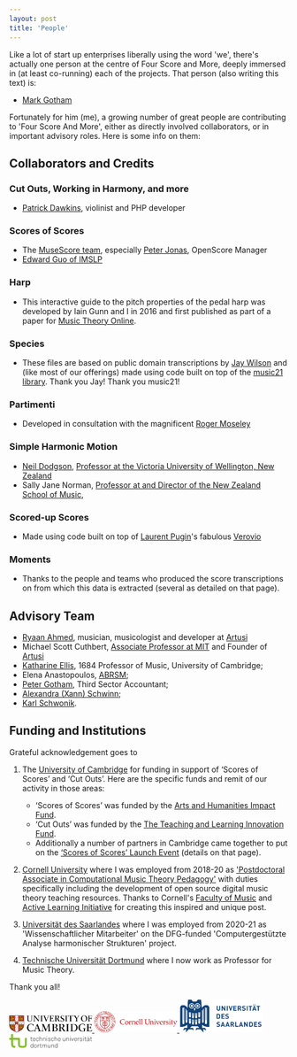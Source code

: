 ```yaml
---
layout: post
title: 'People'
---
```


Like a lot of start up enterprises liberally using the word 'we', there's actually one person
at the centre of Four Score and More, deeply immersed in (at least co-running) each of the projects.
That person (also writing this text) is:
- [Mark Gotham](MG_bio/)

Fortunately for him (me), a growing number of great people are contributing to 'Four Score And More',
either as directly involved collaborators, or in important advisory roles.
Here is some info on them:

## Collaborators and Credits

### Cut Outs, Working in Harmony, and more
- [Patrick Dawkins](https://patrickdawkins.com/), violinist and PHP developer

### Scores of Scores
- The [MuseScore team](https://musescore.com), especially [Peter Jonas](https://musescore.com/shoogle), OpenScore Manager
- [Edward Guo of IMSLP](http://imslp.org/)

### Harp
- This interactive guide to the pitch properties of the pedal harp was developed by Iain Gunn and I in 2016 and first published as part of a paper for [Music Theory Online](http://mtosmt.org/issues/mto.16.22.4/mto.16.22.4.gotham.html).

### Species
- These files are based on public domain transcriptions by [Jay Wilson](https://musescore.com/user/43726/) and (like most of our offerings) made using code built on top of the [music21 library](http://web.mit.edu/music21/). Thank you Jay! Thank you music21!

### Partimenti
- Developed in consultation with the magnificent [Roger Moseley](https://music.cornell.edu/roger-moseley)

### Simple Harmonic Motion
- [Neil Dodgson](http://neildodgson.com/), [Professor at the Victoria University of Wellington, New Zealand](https://www.victoria.ac.nz/)
- Sally Jane Norman, [Professor at and Director of the New Zealand School of Music](https://www.victoria.ac.nz/nzsm/about/staff/sallyjane-norman),

### Scored-up Scores
- Made using code built on top of [Laurent Pugin](https://dblp.uni-trier.de/pers/hd/p/Pugin:Laurent)'s fabulous [Verovio](https://www.verovio.org/index.xhtml)

### Moments
- Thanks to the people and teams who produced the score transcriptions on from which this data is extracted (several as detailed on that page).

## Advisory Team

- [Ryaan Ahmed](ryaanahmed.com), musician, musicologist and developer at [Artusi](https://www.artusi.xyz/)
- Michael Scott Cuthbert, [Associate Professor at MIT](https://mta.mit.edu/person/michael-scott-cuthbert) and Founder of [Artusi](https://www.artusi.xyz/)
- [Katharine Ellis](https://www.mus.cam.ac.uk/directory/professor-katharine-ellis), 1684 Professor of Music, University of Cambridge;
- Elena Anastopoulos, [ABRSM](https://gb.abrsm.org/en/home);
- [Peter Gotham](https://uk.linkedin.com/in/peter-gotham-54884341), Third Sector Accountant;
- [Alexandra (Xann) Schwinn](http://alexandraschwinn.com/about/);
- [Karl Schwonik](http://www.karlschwonik.com/).

## Funding and Institutions

Grateful acknowledgement goes to
1. The [University of Cambridge](https://www.cam.ac.uk/) for funding in support of ‘Scores of Scores’ and ‘Cut Outs’. Here are the specific funds and remit of our activity in those areas:
    - ‘Scores of Scores’ was funded by the [Arts and Humanities Impact Fund](https://www.ahssresearch.group.cam.ac.uk/AH-Impact-Fund).
    - ‘Cut Outs’ was funded by the [The Teaching and Learning Innovation Fund](https://www.cctl.cam.ac.uk/support-and-training/funding/teaching-and-learning-innovation-fund).
    - Additionally a number of partners in Cambridge came together to put on the [‘Scores of Scores’ Launch Event](https://www.bigdata.cam.ac.uk/events/cambridge-big-data-events/2018scores-of-scores2019-possibilities-and-pitfalls-with-musical-corpora) (details on that page).

2. [Cornell University](https://www.cornell.edu/) where I was employed from 2018-20 as ['Postdoctoral Associate in Computational Music Theory Pedagogy'](http://music.cornell.edu/mark-gotham) with duties specifically including the development of open source digital music theory teaching resources. Thanks to Cornell's [Faculty of Music](http://music.cornell.edu/) and [Active Learning Initiative](http://as.cornell.edu/education-innovation) for creating this inspired and unique post.

3. [Universität des Saarlandes](https://www.uni-saarland.de/en/home.html) where I was employed from 2020-21 as 'Wissenschaftlicher Mitarbeiter' on the DFG-funded 'Computergestützte Analyse harmonischer Strukturen' project.

4. [Technische Universität Dortmund](https://www.musik.tu-dortmund.de/institut/personen/professorinnen-und-professoren/univ-prof-dr-phil-mark-r-h-gotham/) where I now work as Professor for Music Theory.

Thank you all!
<div class="image-collection">
  <a href="https://www.cctl.cam.ac.uk/support-and-training/funding/teaching-and-learning-innovation-fund">
    <img src="/images/Cambridge.jpg" alt="Cambridge logo" width="150">
  </a>
  <a href="http://music.cornell.edu/">
    <img src="/images/Cornell.svg" alt="Cornell logo" width="150">
  </a>
  <a href="https://www.uni-saarland.de/en/home.html">
    <img src="/images/UdesS.jpg" alt="Uni Saarland logo" width="150">
  </a>
  <a href="https://www.musik.tu-dortmund.de/institut/personen/professorinnen-und-professoren/univ-prof-dr-phil-mark-r-h-gotham/">
    <img src="/images/tud_logo.pdf" alt="Technische Universität Dortmund logo" width="150">
  </a>
</div>
